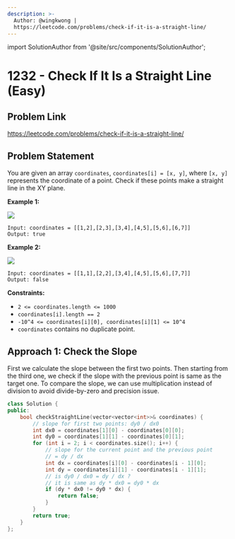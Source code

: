 ```yaml
---
description: >-
  Author: @wingkwong |
  https://leetcode.com/problems/check-if-it-is-a-straight-line/
---
```


import SolutionAuthor from '@site/src/components/SolutionAuthor';

# 1232 - Check If It Is a Straight Line (Easy)

## Problem Link

https://leetcode.com/problems/check-if-it-is-a-straight-line/

## Problem Statement

You are given an array `coordinates`, `coordinates[i] = [x, y]`, where `[x, y]` represents the coordinate of a point. Check if these points make a straight line in the XY plane.

**Example 1:**

![](https://assets.leetcode.com/uploads/2019/10/15/untitled-diagram-2.jpg)

```
Input: coordinates = [[1,2],[2,3],[3,4],[4,5],[5,6],[6,7]]
Output: true
```

**Example 2:**

![](https://assets.leetcode.com/uploads/2019/10/09/untitled-diagram-1.jpg)

```
Input: coordinates = [[1,1],[2,2],[3,4],[4,5],[5,6],[7,7]]
Output: false
```



**Constraints:**

* `2 <= coordinates.length <= 1000`
* `coordinates[i].length == 2`
* `-10^4 <= coordinates[i][0], coordinates[i][1] <= 10^4`
* `coordinates` contains no duplicate point.

## Approach 1: Check the Slope

First we calculate the slope between the first two points. Then starting from the third one, we check if the slope with the previous point is same as the target one. To compare the slope, we can use multiplication instead of division to avoid divide-by-zero and precision issue.

<SolutionAuthor name="@wingkwong"/>

```cpp
class Solution {
public:
    bool checkStraightLine(vector<vector<int>>& coordinates) {
        // slope for first two points: dy0 / dx0
        int dx0 = coordinates[1][0] - coordinates[0][0];
        int dy0 = coordinates[1][1] - coordinates[0][1];
        for (int i = 2; i < coordinates.size(); i++) {
            // slope for the current point and the previous point
            // = dy / dx
            int dx = coordinates[i][0] - coordinates[i - 1][0];
            int dy = coordinates[i][1] - coordinates[i - 1][1];
            // is dy0 / dx0 = dy / dx ?
            // it is same as dy * dx0 = dy0 * dx
            if (dy * dx0 != dy0 * dx) {
                return false;
            }
        }
        return true;
    }
};
```

